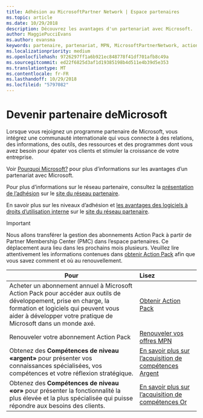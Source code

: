 ```yaml
---
title: Adhésion au MicrosoftPartner Network | Espace partenaires
ms.topic: article
ms.date: 10/29/2018
description: Découvrez les avantages d'un partenariat avec Microsoft.
author: MaggiePucciEvans
ms.author: evansma
keywords: partenaire, partenariat, MPN, MicrosoftPartnerNetwork, action pack, MAPS, abonnement action pack, avantages, avantages MPN, adhésion, argent, or, compétences
ms.localizationpriority: medium
ms.openlocfilehash: 9726297ff1a6b921ec848778f41df701afb8c49a
ms.sourcegitcommit: ed22f6825d3af1d19385198b4d511e4b39d5e353
ms.translationtype: MT
ms.contentlocale: fr-FR
ms.lasthandoff: 10/29/2018
ms.locfileid: "5797082"
---
```

# <a name="partner-with-microsoft"></a>Devenir partenaire deMicrosoft

Lorsque vous rejoignez un programme partenaire de Microsoft, vous intégrez une communauté internationale qui vous connecte à des relations, des informations, des outils, des ressources et des programmes dont vous avez besoin pour épater vos clients et stimuler la croissance de votre entreprise. 

Voir [Pourquoi Microsoft?](https://partner.microsoft.com/business-opportunities/why-microsoft) pour plus d’informations sur les avantages d’un partenariat avec Microsoft. 

Pour plus d’informations sur le réseau partenaire, consultez la [présentation de l’adhésion](https://partner.microsoft.com/membership) sur le [site du réseau partenaire](https://partner.microsoft.com). 

En savoir plus sur les niveaux d’adhésion et [les avantages des logiciels à droits d’utilisation interne](https://partner.microsoft.com/membership/internal-use-software) sur le [site du réseau partenaire](https://partner.microsoft.com). 

>[!IMPORTANT]
>Nous allons transférer la gestion des abonnements Action Pack à partir de Partner Membership Center (PMC) dans l’espace partenaires. Ce déplacement aura lieu dans les prochains mois plusieurs. Veuillez lire attentivement les informations contenues dans [obtenir Action Pack](mpn-get-action-pack.md) afin que vous savez comment et où au renouvellement.  

|**Pour**   |**Lisez**   |
|-----------------|:---------------------------|
|Acheter un abonnement annuel à Microsoft Action Pack pour accéder aux outils de développement, prise en charge, la formation et logiciels qui peuvent vous aider à développer votre pratique de Microsoft dans un monde axé. | [Obtenir Action Pack](mpn-get-action-pack.md)|
|Renouveler votre abonnement Action Pack   |[Renouveler vos offres MPN](renew-mpn-offers.md)|
|Obtenez des **Compétences de niveau «argent»** pour présenter vos connaissances spécialisées, vos compétences et votre réflexion stratégique.|[En savoir plus sur l’acquisition de compétences Argent](https://partner.microsoft.com/membership/competencies)|
|Obtenez des **Compétences de niveau «or»** pour présenter la fonctionnalité la plus élevée et la plus spécialisée qui puisse répondre aux besoins des clients. |[En savoir plus sur l’acquisition de compétences Or](https://partner.microsoft.com/membership/competencies)|




